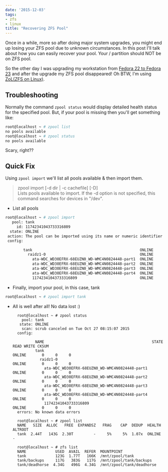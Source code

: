 ```yaml
---
date: '2015-12-03'
tags:
- zfs
- linux
title: "Recovering ZFS Pool"
---
```


Once in a while, more so after doing major system upgrades, you might end up losing your ZFS pool due to unknown circumstances. In this post I'll talk about how you can easily recover your pool. Your / partition should NOT be on ZFS pool.
<!--more-->

So the other day I was upgrading my workstation from [Fedora 22 to Fedora 23](/linux/2015/12/02/upgrading-fedora/) and after the upgrade my ZFS pool disappeared! Oh BTW, I'm using [ZoL(ZFS on Linux)](http://zfsonlinux.org/).


## Troubleshooting

Normally the command `zpool status` would display detailed health status for the specified pool. But, if your pool is missing then you'll get something like:
```sh
root@localhost ~ # zpool list
no pools available
root@localhost ~ # zpool status
no pools available
```
Scary, right??


## Quick Fix

Using `zpool import` we'll list all pools available & then import them.

> zpool import [-d dir | -c cachefile] [-D]</br>
> Lists  pools available to import. If the -d option is not specified, this command searches for devices in "/dev".

- List all pools
```sh
root@localhost ~ # zpool import
   pool: tank
     id: 11742341043733316809
  state: ONLINE
 action: The pool can be imported using its name or numeric identifier.
 config:

        tank                                                ONLINE
          raidz1-0                                          ONLINE
            ata-WDC_WD30EFRX-68EUZN0_WD-WMC4N0824448-part1  ONLINE
            ata-WDC_WD30EFRX-68EUZN0_WD-WMC4N0824448-part2  ONLINE
            ata-WDC_WD30EFRX-68EUZN0_WD-WMC4N0824448-part3  ONLINE
            ata-WDC_WD30EFRX-68EUZN0_WD-WMC4N0824448-part4  ONLINE
            11742341043733316809                            ONLINE
```

- Finally, import your pool, in this case, tank
```sh
root@localhost ~ # zpool import tank
```

- All is well after all! No data lost :)

        root@localhost ~ # zpool status
          pool: tank
         state: ONLINE
          scan: scrub canceled on Tue Oct 27 08:15:07 2015
        config:

                NAME                                                STATE     READ WRITE CKSUM
                tank                                                ONLINE       0     0     0
                  raidz1-0                                          ONLINE       0     0     0
                    ata-WDC_WD30EFRX-68EUZN0_WD-WMC4N0824448-part1  ONLINE       0     0     0
                    ata-WDC_WD30EFRX-68EUZN0_WD-WMC4N0824448-part2  ONLINE       0     0     0
                    ata-WDC_WD30EFRX-68EUZN0_WD-WMC4N0824448-part3  ONLINE       0     0     0
                    ata-WDC_WD30EFRX-68EUZN0_WD-WMC4N0824448-part4  ONLINE       0     0     0
                    11742341043733316809                            ONLINE       0     0     0
        errors: No known data errors

        root@localhost ~ # zpool list
        NAME   SIZE  ALLOC   FREE  EXPANDSZ   FRAG    CAP  DEDUP  HEALTH  ALTROOT
        tank  2.44T   143G  2.30T         -     5%     5%  1.07x  ONLINE  -

        root@localhost ~ # zfs list
        NAME             USED  AVAIL  REFER  MOUNTPOINT
        tank             123G  1.77T   166K  /mnt/zpool/tank
        tank/backups     117G   383G   117G  /mnt/zpool/tank/backups
        tank/deadhorse  4.34G   496G  4.34G  /mnt/zpool/tank/deadhorse
